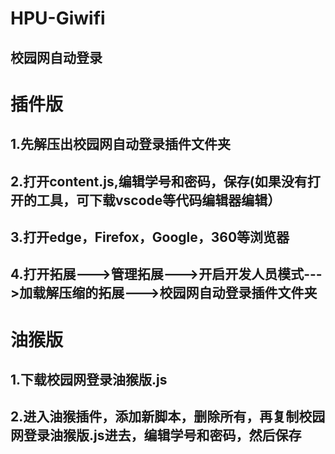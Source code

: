 # HPU-Giwifi
校园网自动登录
-----------

# 插件版
1.先解压出校园网自动登录插件文件夹
---------------------------
2.打开content.js,编辑学号和密码，保存(如果没有打开的工具，可下载vscode等代码编辑器编辑）
------------------
3.打开edge，Firefox，Google，360等浏览器
--------------
4.打开拓展--->管理拓展--->开启开发人员模式--->加载解压缩的拓展--->校园网自动登录插件文件夹
------------------------------

# 油猴版
1.下载校园网登录油猴版.js
------------------
2.进入油猴插件，添加新脚本，删除所有，再复制校园网登录油猴版.js进去，编辑学号和密码，然后保存
--------------------------


